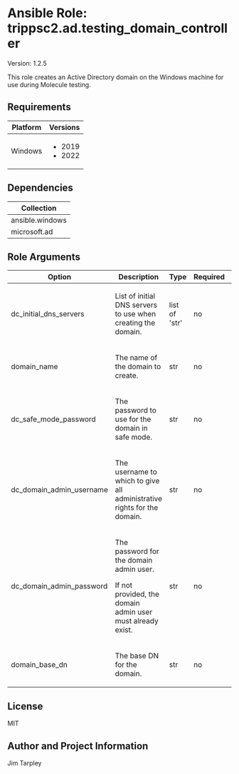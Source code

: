 <!-- BEGIN_ANSIBLE_DOCS -->

# Ansible Role: trippsc2.ad.testing_domain_controller
Version: 1.2.5

This role creates an Active Directory domain on the Windows machine for use during Molecule testing.

## Requirements

| Platform | Versions |
| -------- | -------- |
| Windows | <ul><li>2019</li><li>2022</li></ul> |

## Dependencies

| Collection |
| ---------- |
| ansible.windows |
| microsoft.ad |

## Role Arguments
|Option|Description|Type|Required|Choices|Default|
|---|---|---|---|---|---|
| dc_initial_dns_servers | <p>List of initial DNS servers to use when creating the domain.</p> | list of 'str' | no |  | ["8.8.8.8", "1.1.1.1"] |
| domain_name | <p>The name of the domain to create.</p> | str | no |  | test.loc |
| dc_safe_mode_password | <p>The password to use for the domain in safe mode.</p> | str | no |  | SecurePassword123! |
| dc_domain_admin_username | <p>The username to which to give all administrative rights for the domain.</p> | str | no |  | vagrant |
| dc_domain_admin_password | <p>The password for the domain admin user.</p><p>If not provided, the domain admin user must already exist.</p> | str | no |  |  |
| domain_base_dn | <p>The base DN for the domain.</p> | str | no |  | DC=test,DC=loc |


## License
MIT

## Author and Project Information
Jim Tarpley
<!-- END_ANSIBLE_DOCS -->
